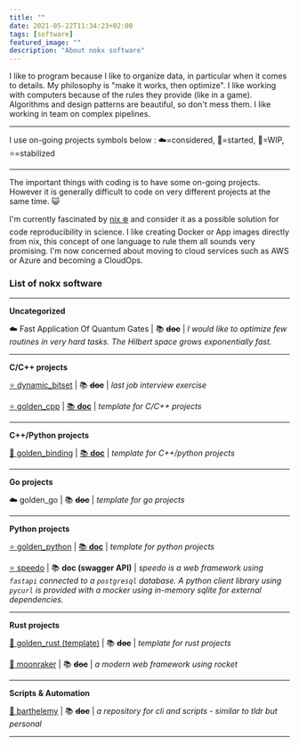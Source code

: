 ```yaml
---
title: ""
date: 2021-05-22T11:34:23+02:00
tags: [software]
featured_image: ""
description: "About nokx software"
---
```


I like to program because I like to organize data, in particular when it comes to details. My philosophy is  "make it works, then optimize". I like working with computers because of the rules they provide (like in a game). Algorithms and design patterns are beautiful, so don't mess them. I like working in team on complex pipelines.


***

I use on-going projects symbols below : :cloud:=considered, :car:=started, :hammer:=​WIP, :star:=stabilized

***

The important things with coding is to have some on-going projects. However it is generally difficult to code on very different projects at the same time. :smiley_cat: 

I'm currently fascinated by [nix :snowflake:](https://nixos.org/)  and consider it as a possible solution for code reproducibility in science. I like creating Docker or App images directly from nix, this concept of one language to rule them all sounds very promising. I'm now concerned about moving to cloud services such as AWS or Azure and becoming a CloudOps.


### List of nokx software

***

**Uncategorized**

:cloud: Fast Application Of Quantum Gates |  :books: ~~**doc**~~  |  *I would like to optimize few routines in very hard tasks. The Hilbert space grows exponentially fast.*

***
**C/C++ projects**

[:star: dynamic_bitset](https://github.com/nokx5/dynamic_bitset)  |  :books: ~~**doc**~~  |  *last job interview exercise*

[:star: golden_cpp](https://github.com/nokx5/golden_cpp) | [:books: **doc**](https://nokx5.github.io/golden_cpp) | *template for C/C++ projects* 

***
**C++/Python projects**

[:hammer: golden_binding](https://github.com/nokx5/golden_binding) | [:books: **doc**](https://nokx5.github.io/golden_binding) | *template for C++/python projects*

***
**Go projects**

:cloud: golden_go | :books: ~~**doc**~~ | *template for go projects*

***
**Python projects**

[:star: golden_python](https://github.com/nokx5/golden_python) | [:books: **doc**](https://nokx5.github.io/golden_python) | *template for python projects* 

[:star: speedo](https://github.com/nokx5/speedo) | :books: **doc (swagger API)** | *speedo is a web framework using `fastapi` connected to a `postgresql` database. A python client library using `pycurl` is provided with a mocker using in-memory sqlite for external dependencies.*

---

**Rust projects**

[:car: golden_rust (template)](https://github.com/nokx5/golden_rust) | :books: ~~**doc**~~ | *template for rust projects*

[:car: moonraker](https://github.com/nokx5/moonraker) | :books: ~~**doc**~~ | *a modern web framework using rocket*

***
**Scripts & Automation**

[:car: barthelemy](https://github.com/nokx5/barthelemy) | :books: ~~**doc**~~ | *a repository for cli and scripts - similar to tldr but personal*

***